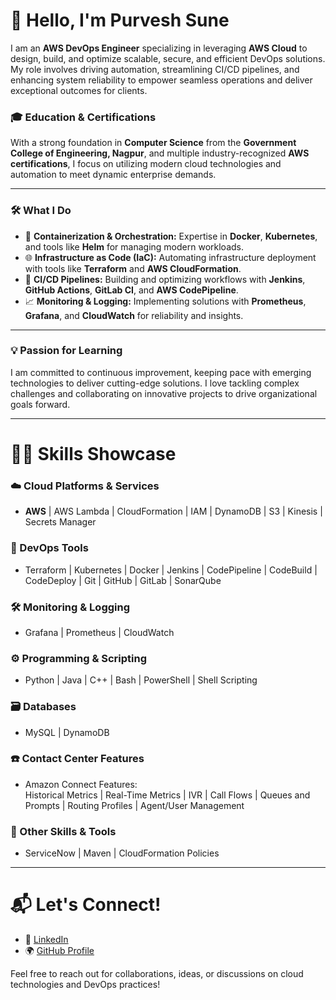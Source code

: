 # 👋 Hello, I'm Purvesh Sune

I am an **AWS DevOps Engineer** specializing in leveraging **AWS Cloud** to design, build, and optimize scalable, secure, and efficient DevOps solutions. My role involves driving automation, streamlining CI/CD pipelines, and enhancing system reliability to empower seamless operations and deliver exceptional outcomes for clients.

### 🎓 Education & Certifications
With a strong foundation in **Computer Science** from the **Government College of Engineering, Nagpur**, and multiple industry-recognized **AWS certifications**, I focus on utilizing modern cloud technologies and automation to meet dynamic enterprise demands.

---

### 🛠️ What I Do
- 🐳 **Containerization & Orchestration:** Expertise in **Docker**, **Kubernetes**, and tools like **Helm** for managing modern workloads.
- 🌐 **Infrastructure as Code (IaC):** Automating infrastructure deployment with tools like **Terraform** and **AWS CloudFormation**.
- 🔄 **CI/CD Pipelines:** Building and optimizing workflows with **Jenkins**, **GitHub Actions**, **GitLab CI**, and **AWS CodePipeline**.
- 📈 **Monitoring & Logging:** Implementing solutions with **Prometheus**, **Grafana**, and **CloudWatch** for reliability and insights.

---

### 💡 Passion for Learning
I am committed to continuous improvement, keeping pace with emerging technologies to deliver cutting-edge solutions. I love tackling complex challenges and collaborating on innovative projects to drive organizational goals forward.

---

# 🧑‍💻 Skills Showcase

### ☁️ Cloud Platforms & Services
- **AWS** | AWS Lambda | CloudFormation | IAM | DynamoDB | S3 | Kinesis | Secrets Manager   


### 🚀 DevOps Tools
- Terraform | Kubernetes | Docker | Jenkins | CodePipeline | CodeBuild | CodeDeploy | Git | GitHub | GitLab | SonarQube
 

### 🛠 Monitoring & Logging
- Grafana | Prometheus | CloudWatch  


### ⚙️ Programming & Scripting
- Python | Java | C++ | Bash | PowerShell | Shell Scripting  


### 🗃 Databases
- MySQL | DynamoDB  


### ☎️ Contact Center Features
- Amazon Connect Features:  
Historical Metrics | Real-Time Metrics | IVR | Call Flows | Queues and Prompts | Routing Profiles | Agent/User Management  


### 🎯 Other Skills & Tools
- ServiceNow | Maven | CloudFormation Policies

---

# 📬 Let's Connect!
- 💼 [LinkedIn](https://www.linkedin.com/in/purveshsune)
- 🌍 [GitHub Profile](https://github.com/purveshsune)

Feel free to reach out for collaborations, ideas, or discussions on cloud technologies and DevOps practices!

